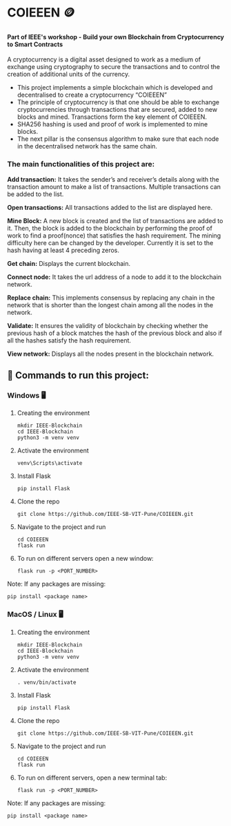 # COIEEEN :coin:
#### Part of IEEE's workshop - Build your own Blockchain from Cryptocurrency to Smart Contracts

A cryptocurrency is a digital asset designed to work as a medium of exchange using cryptography to secure the transactions and to control the creation of additional units of the currency.
- This project implements a simple blockchain which is developed and decentralised to create a cryptocurrency “COIEEEN”
- The principle of cryptocurrency is that one should be able to exchange cryptocurrencies through transactions that are secured, added to new blocks and mined. Transactions form the key element of COIEEEN.
- SHA256 hashing is used and proof of work is implemented to mine blocks.
- The next pillar is the consensus algorithm to make sure that each node in the decentralised network has the same chain. 


### The main functionalities of this project are:

**Add transaction:** It takes the sender’s and receiver’s details along with the transaction amount to make a list of transactions. Multiple transactions can be added to the list.

**Open transactions:** All transactions added to the list are displayed here.

**Mine Block:** A new block is created and the list of transactions are added to it. Then, the block is added to the blockchain by performing the proof of work to find a proof(nonce) that satisfies the hash requirement. The mining difficulty here can be changed by the developer. Currently it is set to the hash having at least 4 preceding zeros.

**Get chain:** Displays the current blockchain.

**Connect node:** It takes the url address of a node to add it to the blockchain network.

**Replace chain:** This implements consensus by replacing any chain in the network that is shorter than the longest chain among all the nodes in the network.

**Validate:** It ensures the validity of blockchain by checking whether the previous hash of a block matches the hash of the previous block and also if all the hashes satisfy the hash requirement.

**View network:** Displays all the nodes present in the blockchain network.




## :round_pushpin: Commands to run this project:

### Windows :desktop_computer:

1. Creating the environment 
    ```
    mkdir IEEE-Blockchain 
    cd IEEE-Blockchain 
    python3 -m venv venv
    ```

2. Activate the environment 
   ```
   venv\Scripts\activate
   ```

3. Install Flask 
   ```
   pip install Flask
   ```

4. Clone the repo
   ```
   git clone https://github.com/IEEE-SB-VIT-Pune/COIEEEN.git
   ```

5. Navigate to the project and run
    ```
    cd COIEEEN
    flask run
    ```

6. To run on different servers open a new window:
   ```
   flask run -p <PORT_NUMBER>
   ```

Note: If any packages are missing:
   ```
   pip install <package name>
   ``` 

  
### MacOS / Linux :desktop_computer:

1. Creating the environment 
    ```
    mkdir IEEE-Blockchain 
    cd IEEE-Blockchain 
    python3 -m venv venv
    ``` 

2. Activate the environment 
   ```
   . venv/bin/activate
   ``` 

3. Install Flask 
   ```
   pip install Flask
   ```

4. Clone the repo
   ```
   git clone https://github.com/IEEE-SB-VIT-Pune/COIEEEN.git
   ```

5. Navigate to the project and run
    ```
    cd COIEEEN
    flask run
    ```

6. To run on different servers, open a new terminal tab:
   ```
   flask run -p <PORT_NUMBER>
   ```


Note: If any packages are missing:
   ```
   pip install <package name>
   ```



